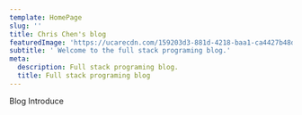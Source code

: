 ```yaml
---
template: HomePage
slug: ''
title: Chris Chen's blog
featuredImage: 'https://ucarecdn.com/159203d3-881d-4218-baa1-ca4427b48d0d/'
subtitle: ' Welcome to the full stack programing blog.'
meta:
  description: Full stack programing blog.
  title: Full stack programing blog
---
```

Blog Introduce
